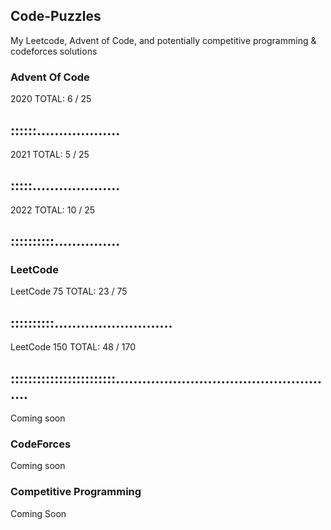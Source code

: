 ## Code-Puzzles
My Leetcode, Advent of Code, and potentially competitive programming & codeforces solutions

### Advent Of Code
2020 
TOTAL: 6 / 25
## ::::::...................

2021
TOTAL: 5 / 25
## :::::....................

2022
TOTAL: 10 / 25
## ::::::::::...............

### LeetCode

LeetCode 75
TOTAL: 23 / 75
## ::::::::::...........................

LeetCode 150
TOTAL: 48 / 170
## ::::::::::::::::::::::::...................................................

Coming soon

### CodeForces

Coming soon

### Competitive Programming

Coming Soon